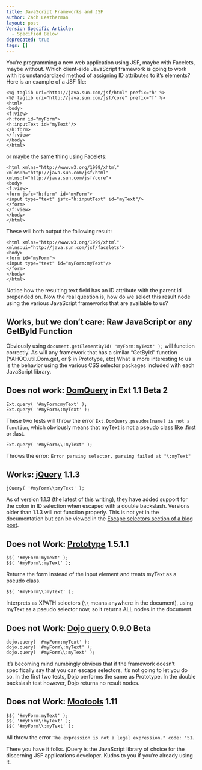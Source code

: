 ```yaml
---
title: JavaScript Frameworks and JSF
author: Zach Leatherman
layout: post
Version Specific Article:
  - Specified Below
deprecated: true
tags: []
---
```


You’re programming a new web application using JSF, maybe with Facelets, maybe without. Which client-side JavaScript framework is going to work with it’s unstandardized method of assigning ID attributes to it’s elements? Here is an example of a JSF file:  

    <%@ taglib uri="http://java.sun.com/jsf/html" prefix="h" %>
    <%@ taglib uri="http://java.sun.com/jsf/core" prefix="f" %>
    <html>
    <body>
    <f:view>
    <h:form id="myForm">
    <h:inputText id="myText"/>
    </h:form>
    </f:view>
    </body>
    </html>

or maybe the same thing using Facelets:  

    <html xmlns="http://www.w3.org/1999/xhtml"
    xmlns:h="http://java.sun.com/jsf/html"
    xmlns:f="http://java.sun.com/jsf/core">
    <body>
    <f:view>
    <form jsfc="h:form" id="myForm">
    <input type="text" jsfc="h:inputText" id="myText"/>
    </form>
    </f:view>
    </body>
    </html>

These will both output the following result:  

    <html xmlns="http://www.w3.org/1999/xhtml"
    xmlns:ui="http://java.sun.com/jsf/facelets">
    <body>
    <form id="myForm">
    <input type="text" id="myForm:myText"/>
    </form>
    </body>
    </html>

Notice how the resulting text field has an ID attribute with the parent id prepended on. Now the real question is, how do we select this result node using the various JavaScript frameworks that are available to us?

## Works, but we don’t care: Raw JavaScript or any GetById Function

Obviously using `document.getElementById( 'myForm:myText' );` will function correctly. As will any framework that has a similar “GetById” function (YAHOO.util.Dom.get, or $ in Prototype, etc) What is more interesting to us is the behavior using the various CSS selector packages included with each JavaScript library.

## Does not work: [DomQuery][1] in Ext 1.1 Beta 2

 [1]: http://extjs.com/deploy/ext/docs/output/Ext.DomQuery.html

    Ext.query( '#myForm:myText' );
    Ext.query( '#myForm\:myText' );

These two tests will throw the error `Ext.DomQuery.pseudos[name] is not a function`, which obviously means that myText is not a pseudo class like :first or :last.

    Ext.query( '#myForm\\:myText' );

Throws the error: `Error parsing selector, parsing failed at "\:myText"`

## Works: [jQuery][2] 1.1.3

 [2]: http://docs.jquery.com/DOM/Traversing/Selectors

    jQuery( '#myForm\\:myText' );

As of version 1.1.3 (the latest of this writing), they have added support for the colon in ID selection when escaped with a double backslash. Versions older than 1.1.3 will not function properly. This is not yet in the documentation but can be viewed in the [Escape selectors section of a blog post][3].

 [3]: http://jquery.com/blog/2007/07/01/jquery-113-800-faster-still-20kb/

## Does not Work: [Prototype][4] 1.5.1.1

 [4]: http://www.prototypejs.org/api/utility/dollar-dollar

    $$( '#myForm:myText' );
    $$( '#myForm\:myText' );

Returns the form instead of the input element and treats myText as a pseudo class.

    $$( '#myForm\\:myText' );

Interprets as XPATH selectors (`\\` means anywhere in the document), using myText as a pseudo selector now, so it returns ALL nodes in the document.

## Does not Work: [Dojo query][5] 0.9.0 Beta

 [5]: http://dojotoolkit.org/node/336

    dojo.query( '#myForm:myText' );
    dojo.query( '#myForm\:myText' );
    dojo.query( '#myForm\\:myText' );

It’s becoming mind numbingly obvious that if the framework doesn’t specifically say that you can escape selectors, it’s not going to let you do so. In the first two tests, Dojo performs the same as Prototype. In the double backslash test however, Dojo returns no result nodes.

## Does not Work: [Mootools][6] 1.11

 [6]: http://docs.mootools.net/Element/Element-Selectors.js

    $$( '#myForm:myText' );
    $$( '#myForm\:myText' );
    $$( '#myForm\\:myText' );

All throw the error `The expression is not a legal expression." code: "51`.

There you have it folks. jQuery is the JavaScript library of choice for the discerning JSF applications developer. Kudos to you if you’re already using it.
